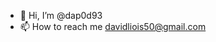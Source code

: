 - 👋 Hi, I’m @dap0d93
- 📫 How to reach me davidliois50@gmail.com
<!-- - 👀 I’m interested in reading manga. -->

<!---
dapod93/dapod93 is a ✨ special ✨ repository because its `README.md` (this file) appears on your GitHub profile.
You can click the Preview link to take a look at your changes.
--->
